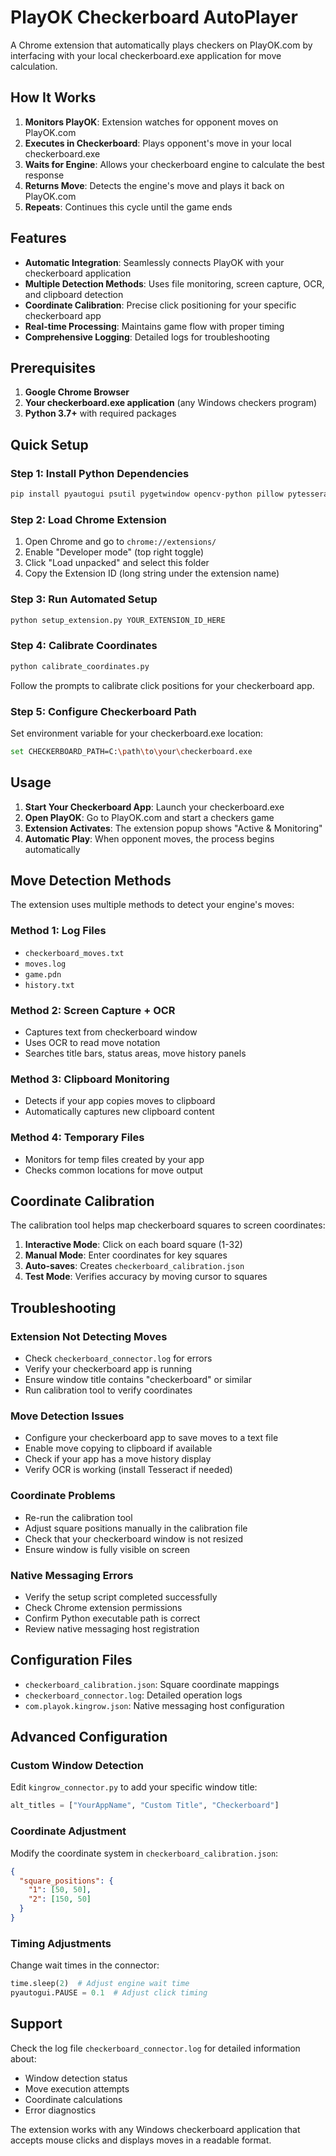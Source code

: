 # PlayOK Checkerboard AutoPlayer

A Chrome extension that automatically plays checkers on PlayOK.com by interfacing with your local checkerboard.exe application for move calculation.

## How It Works

1. **Monitors PlayOK**: Extension watches for opponent moves on PlayOK.com
2. **Executes in Checkerboard**: Plays opponent's move in your local checkerboard.exe
3. **Waits for Engine**: Allows your checkerboard engine to calculate the best response
4. **Returns Move**: Detects the engine's move and plays it back on PlayOK.com
5. **Repeats**: Continues this cycle until the game ends

## Features

- **Automatic Integration**: Seamlessly connects PlayOK with your checkerboard application
- **Multiple Detection Methods**: Uses file monitoring, screen capture, OCR, and clipboard detection
- **Coordinate Calibration**: Precise click positioning for your specific checkerboard app
- **Real-time Processing**: Maintains game flow with proper timing
- **Comprehensive Logging**: Detailed logs for troubleshooting

## Prerequisites

1. **Google Chrome Browser**
2. **Your checkerboard.exe application** (any Windows checkers program)
3. **Python 3.7+** with required packages

## Quick Setup

### Step 1: Install Python Dependencies
```bash
pip install pyautogui psutil pygetwindow opencv-python pillow pytesseract pyperclip
```

### Step 2: Load Chrome Extension
1. Open Chrome and go to `chrome://extensions/`
2. Enable "Developer mode" (top right toggle)
3. Click "Load unpacked" and select this folder
4. Copy the Extension ID (long string under the extension name)

### Step 3: Run Automated Setup
```bash
python setup_extension.py YOUR_EXTENSION_ID_HERE
```

### Step 4: Calibrate Coordinates
```bash
python calibrate_coordinates.py
```
Follow the prompts to calibrate click positions for your checkerboard app.

### Step 5: Configure Checkerboard Path
Set environment variable for your checkerboard.exe location:
```bash
set CHECKERBOARD_PATH=C:\path\to\your\checkerboard.exe
```

## Usage

1. **Start Your Checkerboard App**: Launch your checkerboard.exe
2. **Open PlayOK**: Go to PlayOK.com and start a checkers game
3. **Extension Activates**: The extension popup shows "Active & Monitoring"
4. **Automatic Play**: When opponent moves, the process begins automatically

## Move Detection Methods

The extension uses multiple methods to detect your engine's moves:

### Method 1: Log Files
- `checkerboard_moves.txt`
- `moves.log`
- `game.pdn`
- `history.txt`

### Method 2: Screen Capture + OCR
- Captures text from checkerboard window
- Uses OCR to read move notation
- Searches title bars, status areas, move history panels

### Method 3: Clipboard Monitoring
- Detects if your app copies moves to clipboard
- Automatically captures new clipboard content

### Method 4: Temporary Files
- Monitors for temp files created by your app
- Checks common locations for move output

## Coordinate Calibration

The calibration tool helps map checkerboard squares to screen coordinates:

1. **Interactive Mode**: Click on each board square (1-32)
2. **Manual Mode**: Enter coordinates for key squares
3. **Auto-saves**: Creates `checkerboard_calibration.json`
4. **Test Mode**: Verifies accuracy by moving cursor to squares

## Troubleshooting

### Extension Not Detecting Moves
- Check `checkerboard_connector.log` for errors
- Verify your checkerboard app is running
- Ensure window title contains "checkerboard" or similar
- Run calibration tool to verify coordinates

### Move Detection Issues
- Configure your checkerboard app to save moves to a text file
- Enable move copying to clipboard if available
- Check if your app has a move history display
- Verify OCR is working (install Tesseract if needed)

### Coordinate Problems
- Re-run the calibration tool
- Adjust square positions manually in the calibration file
- Check that your checkerboard window is not resized
- Ensure window is fully visible on screen

### Native Messaging Errors
- Verify the setup script completed successfully
- Check Chrome extension permissions
- Confirm Python executable path is correct
- Review native messaging host registration

## Configuration Files

- `checkerboard_calibration.json`: Square coordinate mappings
- `checkerboard_connector.log`: Detailed operation logs
- `com.playok.kingrow.json`: Native messaging host configuration

## Advanced Configuration

### Custom Window Detection
Edit `kingrow_connector.py` to add your specific window title:
```python
alt_titles = ["YourAppName", "Custom Title", "Checkerboard"]
```

### Coordinate Adjustment
Modify the coordinate system in `checkerboard_calibration.json`:
```json
{
  "square_positions": {
    "1": [50, 50],
    "2": [150, 50]
  }
}
```

### Timing Adjustments
Change wait times in the connector:
```python
time.sleep(2)  # Adjust engine wait time
pyautogui.PAUSE = 0.1  # Adjust click timing
```

## Support

Check the log file `checkerboard_connector.log` for detailed information about:
- Window detection status
- Move execution attempts
- Coordinate calculations
- Error diagnostics

The extension works with any Windows checkerboard application that accepts mouse clicks and displays moves in a readable format.
